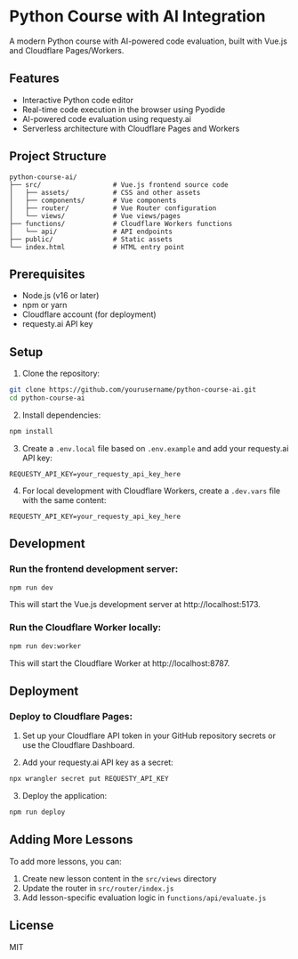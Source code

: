 # Python Course with AI Integration

A modern Python course with AI-powered code evaluation, built with Vue.js and Cloudflare Pages/Workers.

## Features

- Interactive Python code editor
- Real-time code execution in the browser using Pyodide
- AI-powered code evaluation using requesty.ai
- Serverless architecture with Cloudflare Pages and Workers

## Project Structure

```
python-course-ai/
├── src/                  # Vue.js frontend source code
│   ├── assets/           # CSS and other assets
│   ├── components/       # Vue components
│   ├── router/           # Vue Router configuration
│   └── views/            # Vue views/pages
├── functions/            # Cloudflare Workers functions
│   └── api/              # API endpoints
├── public/               # Static assets
└── index.html            # HTML entry point
```

## Prerequisites

- Node.js (v16 or later)
- npm or yarn
- Cloudflare account (for deployment)
- requesty.ai API key

## Setup

1. Clone the repository:

```bash
git clone https://github.com/yourusername/python-course-ai.git
cd python-course-ai
```

2. Install dependencies:

```bash
npm install
```

3. Create a `.env.local` file based on `.env.example` and add your requesty.ai API key:

```
REQUESTY_API_KEY=your_requesty_api_key_here
```

4. For local development with Cloudflare Workers, create a `.dev.vars` file with the same content:

```
REQUESTY_API_KEY=your_requesty_api_key_here
```

## Development

### Run the frontend development server:

```bash
npm run dev
```

This will start the Vue.js development server at http://localhost:5173.

### Run the Cloudflare Worker locally:

```bash
npm run dev:worker
```

This will start the Cloudflare Worker at http://localhost:8787.

## Deployment

### Deploy to Cloudflare Pages:

1. Set up your Cloudflare API token in your GitHub repository secrets or use the Cloudflare Dashboard.

2. Add your requesty.ai API key as a secret:

```bash
npx wrangler secret put REQUESTY_API_KEY
```

3. Deploy the application:

```bash
npm run deploy
```

## Adding More Lessons

To add more lessons, you can:

1. Create new lesson content in the `src/views` directory
2. Update the router in `src/router/index.js`
3. Add lesson-specific evaluation logic in `functions/api/evaluate.js`

## License

MIT